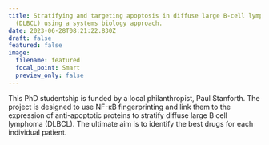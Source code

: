 ```yaml
---
title: Stratifying and targeting apoptosis in diffuse large B-cell lymphoma
  (DLBCL) using a systems biology approach.
date: 2023-06-28T08:21:22.830Z
draft: false
featured: false
image:
  filename: featured
  focal_point: Smart
  preview_only: false
---
```

This PhD studentship is funded by a local philanthropist, Paul Stanforth. The project is designed to use NF-κB fingerprinting and link them to the expression of anti-apoptotic proteins to stratify diffuse large B cell lymphoma (DLBCL). The ultimate aim is to identify the best drugs for each individual patient.